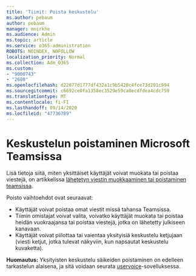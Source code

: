 ```yaml
---
title: 'Tiimit: Poista keskustelu'
ms.author: pebaum
author: pebaum
manager: mnirkhe
ms.audience: Admin
ms.topic: article
ms.service: o365-administration
ROBOTS: NOINDEX, NOFOLLOW
localization_priority: Normal
ms.collection: Adm_O365
ms.custom:
- "9000743"
- "2680"
ms.openlocfilehash: d22877d1777df432a1c9b5420c4fce73d291c994
ms.sourcegitcommit: c6692ce0fa1358ec3529e59ca0ecdfdea4cdc759
ms.translationtype: MT
ms.contentlocale: fi-FI
ms.lasthandoff: 09/14/2020
ms.locfileid: "47736789"
---
```

# <a name="delete-a-chat-in-microsoft-teams"></a>Keskustelun poistaminen Microsoft Teamsissa

Lisä tietoja siitä, miten yksittäiset käyttäjät voivat muokata tai poistaa viestejä, on artikkelissa [lähetetyn viestin muokkaaminen tai poistaminen teamsissa](https://support.office.com/article/5f1fe604-a900-4a07-b8b7-8cf70ed6b263). 

Poisto vaihtoehdot ovat seuraavat:

- Käyttäjät voivat poistaa omat viestit missä tahansa Teamsissa.
- Tiimin omistajat voivat valita, voivatko käyttäjät muokata tai poistaa heidän vuokraajansa tai poistaa viestejä, jotka on lähetetty julkiseen kanavaan.
- Käyttäjät voivat piilottaa tai vaientaa yksityisiä keskustelu ketjujaan (viesti ketjut, jotka tulevat näkyviin, kun napsautat keskustelu kuvaketta).

**Huomautus:** Yksityisten keskustelu säikeiden poistaminen on edelleen tarkastelun alaisena, ja sitä voidaan seurata [uservoice](https://microsoftteams.uservoice.com/forums/555103-public/suggestions/33535006-delete-private-chat-threads)-sovelluksessa. 